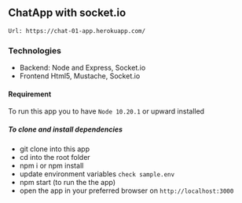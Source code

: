 ## ChatApp with socket.io
 `Url: https://chat-01-app.herokuapp.com/`
### Technologies
- Backend: Node and Express, Socket.io
- Frontend Html5, Mustache, Socket.io

#### Requirement 
 To run this app you to have `Node 10.20.1` or upward installed

##### To clone and install dependencies
* git clone into this app
* cd into the root folder
* npm i or npm install
* update environment variables `check sample.env`
* npm start (to run the the app)
* open the app in your preferred browser on `http://localhost:3000`